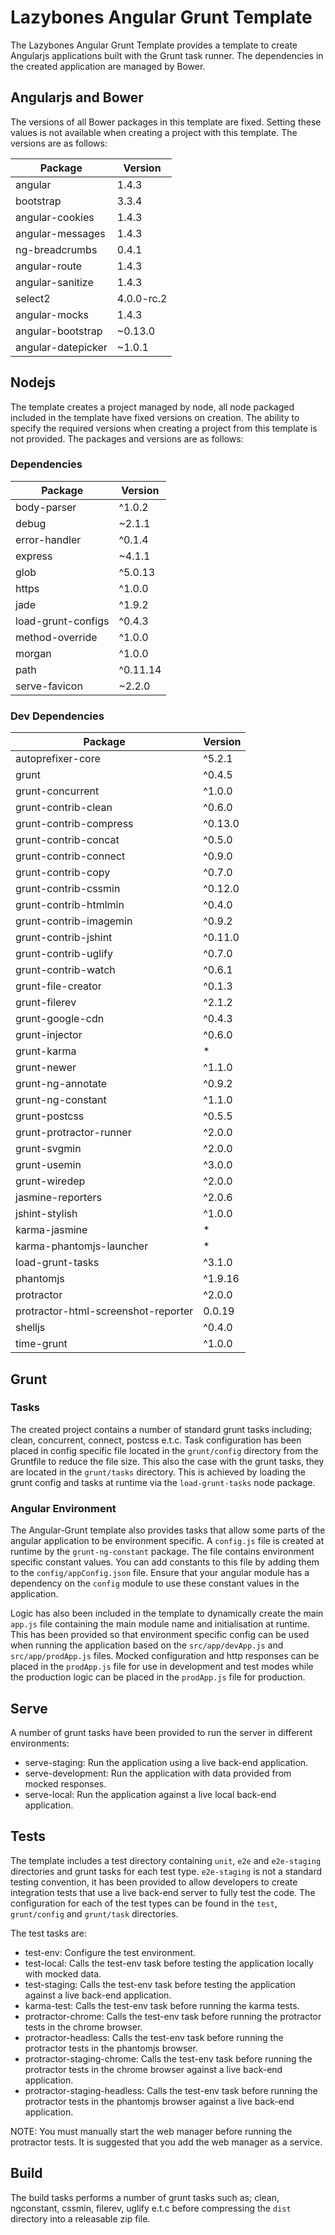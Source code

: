 # Lazybones Angular Grunt Template

The Lazybones Angular Grunt Template provides a template to create Angularjs applications built with the Grunt task runner.
The dependencies in the created application are managed by Bower.

## Angularjs and Bower

The versions of all Bower packages in this template are fixed. Setting these values is not available when creating a project
with this template. The versions are as follows:

| Package | Version|
|--|--|
| angular | 1.4.3 |
| bootstrap | 3.3.4 |
| angular-cookies | 1.4.3 |
| angular-messages | 1.4.3 |
| ng-breadcrumbs | 0.4.1 |
| angular-route | 1.4.3 |
| angular-sanitize | 1.4.3 |
| select2 | 4.0.0-rc.2 |
| angular-mocks | 1.4.3 |
| angular-bootstrap | ~0.13.0 |
| angular-datepicker | ~1.0.1 |

## Nodejs

The template creates a project managed by node, all node packaged included in the template have fixed versions on creation. The ability to specify the required versions when creating a project from this template is not provided. The packages and versions are as follows:

### Dependencies

| Package | Version|
|--|--|
| body-parser | ^1.0.2 |
| debug | ~2.1.1 |
| error-handler | ^0.1.4 |
| express | ~4.1.1 |
| glob | ^5.0.13 |
| https | ^1.0.0 |
| jade | ^1.9.2 |
| load-grunt-configs | ^0.4.3 |
| method-override | ^1.0.0 |
| morgan | ^1.0.0 |
| path | ^0.11.14 |
| serve-favicon | ~2.2.0 |

### Dev Dependencies

| Package | Version|
|--|--|
| autoprefixer-core | ^5.2.1 |
| grunt | ^0.4.5 |
| grunt-concurrent | ^1.0.0 |
| grunt-contrib-clean | ^0.6.0 |
| grunt-contrib-compress | ^0.13.0 |
| grunt-contrib-concat | ^0.5.0 |
| grunt-contrib-connect | ^0.9.0 |
| grunt-contrib-copy | ^0.7.0 |
| grunt-contrib-cssmin | ^0.12.0 |
| grunt-contrib-htmlmin | ^0.4.0 |
| grunt-contrib-imagemin | ^0.9.2 |
| grunt-contrib-jshint | ^0.11.0 |
| grunt-contrib-uglify | ^0.7.0 |
| grunt-contrib-watch | ^0.6.1 |
| grunt-file-creator | ^0.1.3 |
| grunt-filerev | ^2.1.2 |
| grunt-google-cdn | ^0.4.3 |
| grunt-injector | ^0.6.0 |
| grunt-karma | * |
| grunt-newer | ^1.1.0 |
| grunt-ng-annotate | ^0.9.2 |
| grunt-ng-constant | ^1.1.0 |
| grunt-postcss | ^0.5.5 |
| grunt-protractor-runner | ^2.0.0 |
| grunt-svgmin | ^2.0.0 |
| grunt-usemin | ^3.0.0 |
| grunt-wiredep | ^2.0.0 |
| jasmine-reporters | ^2.0.6 |
| jshint-stylish | ^1.0.0 |
| karma-jasmine | * |
| karma-phantomjs-launcher | * |
| load-grunt-tasks | ^3.1.0 |
| phantomjs | ^1.9.16 |
| protractor | ^2.0.0 |
| protractor-html-screenshot-reporter | 0.0.19 |
| shelljs | ^0.4.0 |
| time-grunt | ^1.0.0 |

## Grunt

### Tasks

The created project contains a number of standard grunt tasks including; clean, concurrent, connect, postcss e.t.c. Task configuration has been placed in config specific file located in the `grunt/config` directory from the Gruntfile to reduce the file size. This also the case with the grunt tasks, they are located in the `grunt/tasks` directory. This is achieved by loading the grunt config and tasks at runtime via the `load-grunt-tasks` node package.

### Angular Environment

The Angular-Grunt template also provides tasks that allow some parts of the angular application to be environment specific. A `config.js` file is created at runtime by the `grunt-ng-constant` package. The file contains environment specific constant values. You can add constants to this file by adding them to the `config/appConfig.json` file. Ensure that your angular module has a dependency on the `config` module to use these constant values in the application.  

Logic has also been included in the template to dynamically create the main `app.js` file containing the main module name and initialisation at runtime. This has been provided so that environment specific config can be used when running the application based on the `src/app/devApp.js` and `src/app/prodApp.js` files. Mocked configuration and http responses can be placed in the `prodApp.js` file for use in development and test modes while the production logic can be placed in the `prodApp.js` file for production.

## Serve

A number of grunt tasks have been provided to run the server in different environments:

* serve-staging: Run the application using a live back-end application.
* serve-development: Run the application with data provided from mocked responses.
* serve-local: Run the application against a live local back-end application.

## Tests

The template includes a test directory containing `unit`, `e2e` and `e2e-staging` directories and grunt tasks for each test type. `e2e-staging` is not a standard testing convention, it has been provided to allow developers to create integration tests that use a live back-end server to fully test the code. The configuration for each of the test types can be found in the `test`, `grunt/config` and `grunt/task` directories.

The test tasks are:

* test-env: Configure the test environment.
* test-local: Calls the test-env task before testing the application locally with mocked data.
* test-staging: Calls the test-env task before testing the application against a live back-end application.
* karma-test: Calls the test-env task before running the karma tests.
* protractor-chrome: Calls the test-env task before running the protractor tests in the chrome browser.
* protractor-headless: Calls the test-env task before running the protractor tests in the phantomjs browser.
* protractor-staging-chrome: Calls the test-env task before running the protractor tests in the chrome browser against a live back-end application.
* protractor-staging-headless: Calls the test-env task before running the protractor tests in the phantomjs browser against a live back-end application.

NOTE: You must manually start the web manager before running the protractor tests. It is suggested that you add the web manager as a service.

## Build

The build tasks performs a number of grunt tasks such as; clean, ngconstant, cssmin, filerev, uglify e.t.c before compressing the `dist` directory into a releasable zip file.